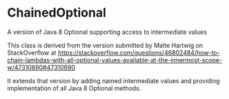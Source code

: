 # ChainedOptional
A version of Java 8 Optional supporting access to intermediate values

This class is derived from the version submitted by Malte Hartwig on StackOverflow at https://stackoverflow.com/questions/46802484/how-to-chain-lambdas-with-all-optional-values-available-at-the-innermost-scope-w/47310690#47310690

It extends that version by adding named intermediate values and providing implementation of all Java 8 Optional methods.

